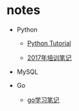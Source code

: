 # notes
* Python
    - [Python Tutorial](python/Python_tutorial/README.md)

    - [2017年培训笔记](python/2017/README.md)
* MySQL

* Go
    - [go学习笔记](go/go_study_notes/README.md)

